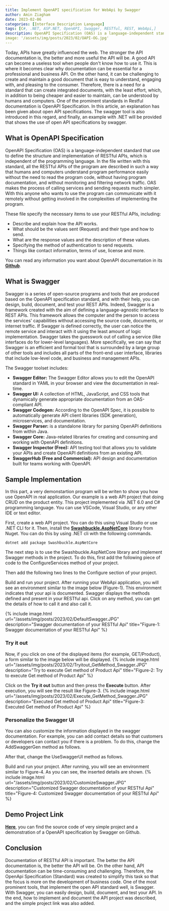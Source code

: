 ```yaml
---
title: Implement OpenAPI specification for WebApi by Swagger
author: Amin Ziagham
date: 2023-02-06
categories: [Interface Description Language]
tags: [C#, .NET, ASP.NET, OpenAPI, Swagger, RESTful, REST, WebApi,]
description: OpenAPI Specification (OAS) is a language-independent standard that use to define the structure and implementation of RESTful APIs...
image: '/assets/img/posts/2023/02/OAPI-OG.jpg'
---
```


Today, APIs have greatly influenced the web. The stronger the API documentation is, the better and more useful the API will be. A good API can become a useless tool when people don't know how to use it. This is where it becomes clear why documentation can be essential for a professional and business API. On the other hand, it can be challenging to create and maintain a good document that is easy to understand, engaging with, and pleasing to the consumer. Therefore, there is a need for a standard that can create integrated documents, with the least effort, which, in addition to being cheaper and easier to maintain, can be understood by humans and computers. One of the prominent standards in Restful documentation is OpenAPI Specification. In this article, an explanation has been given about open API specifications. The swagger tool is also introduced in this regard, and finally, an example with .NET will be provided that shows the use of open API specifications by swagger.

## What is OpenAPI Specification
OpenAPI Specification (OAS) is a language-independent standard that use to define the structure and implementation of RESTful APIs, which is independent of the programming language. In the file written with this standard, all the RESTful APIs of the program are described in such a way that humans and computers understand program performance easily without the need to read the program code, without having program documentation, and without monitoring and filtering network traffic. OAS makes the process of calling services and sending requests much simpler. With this anyone who wants to use the program can communicate with it remotely without getting involved in the complexities of implementing the program.

These file specify the necessary items to use your RESTful APIs, including:
- Describe and explain how the API works.
- What should be the values sent (Request) and their type and how to send.
- What are the response values and the description of these values.
- Specifying the method of authentication to send requests.
- Things like contact information, terms of use, license and more.

You can read any information you want about OpenAPI documentation in its <a target="_blank" href="https://github.com/OAI/OpenAPI-Specification/blob/main/versions/3.0.3.md">**Github**</a>.

## What is Swagger
Swagger is a series of open-source programs and tools that are produced based on the OpenAPI specification standard, and with their help, you can design, build, document, and test your REST APIs. Indeed, Swagger is a framework created with the aim of defining a language-agnostic interface to REST APIs. This framework allows the computer and the person to access the services' capabilities without accessing the source code, documents, or internet traffic. If Swagger is defined correctly, the user can notice the remote service and interact with it using the least amount of logic implementation. Swagger takes the guesswork out of calling a service (like interfaces do for lower-level languages). More specifically, we can say that Swagger is an efficient and formal tool that is surrounded by a large group of other tools and includes all parts of the front-end user interface, libraries that include low-level code, and business and management APIs.

The Swagger toolset includes:
- **Swagger Editor:** The Swagger Editor allows you to edit the OpenAPI standard in YAML in your browser and view the documentation in real-time.
- **Swagger UI:** A collection of HTML, JavaScript, and CSS tools that dynamically generate appropriate documentation from an OAS-compliant API.
- **Swagger Codegen:** According to the OpenAPI Spec, it is possible to automatically generate API client libraries (SDK generation), microservices, and documentation.
- **Swagger Parser:** is a standalone library for parsing OpenAPI definitions from within Java.
- **Swagger Core:** Java-related libraries for creating and consuming and working with OpenAPI definitions.
- **Swagger Inspector (Free):** API testing tool that allows you to validate your APIs and create OpenAPI definitions from an existing API.
- **SwaggerHub (Free and Commercial):** API design and documentation built for teams working with OpenAPI.

## Sample Implementation
In this part, a very demonstartion program will be writen to show you how use OpenAPI in real application. Our example is a web API project that doing CRUD on the  product entity. This project implemented via .NET 6.0 and C# programming language. You can use VSCode, Visual Studio, or any other IDE or text editor. 

First, create a web API project. You can do this using Visual Studio or use .NET CLI for it. Then, install the <a target="_blank" href="https://www.nuget.org/packages/Swashbuckle.AspNetCore">**Swashbuckle.AspNetCore**</a> library from Nuget. You can do this by using .NET cli with the following commands.

```console
dotnet add package Swashbuckle.AspNetCore
```

The next step is to use the Swashbuckle.AspNetCore library and implement Swagger methods in the project. To do this, first add the following piece of code to the ConfigureServices method of your project.
<script src="https://gist.github.com/ziagham/a7582c8b5a5c1cd2dfdb01ae7509cb0e.js"></script>
Then add the following two lines to the Configure section of your project.
<script src="https://gist.github.com/ziagham/d919e2bbcaf9f1720f1d59929902fbb1.js"></script>

Build and run your project. After running your WebApi application, you will see an environment similar to the image below (Figure-1). This environment indicates that your api is documented. Swagger displays the methods defined and present in your RESTful api. Click on any method, you can get the details of how to call it and also call it.

{% include image.html url="/assets/img/posts/2023/02/DefaultSwagger.JPG" description="Swagger documentation of your RESTful Api" title="Figure-1: Swagger documentation of your RESTful Api" %}

### Try it out
Now, if you click on one of the displayed items (for example, GET ​/Product), a form similar to the image below will be displayed. 
{% include image.html url="/assets/img/posts/2023/02/Tryitout_GetMethod_Swagger.JPG" description="Try to execute Get method of Product Api" title="Figure-2: Try to execute Get method of Product Api" %}

Click on the **Try it out** button and then press the **Execute** button. After execution, you will see the result like Figure-3.
{% include image.html url="/assets/img/posts/2023/02/Execute_GetMethod_Swagger.JPG" description="Executed Get method of Product Api" title="Figure-3: Executed Get method of Product Api" %}

### Personalize the Swagger UI
You can also customize the information displayed in the swagger documentation. For example, you can add contact details so that customers or developers can contact you if there is a problem. To do this, change the AddSwaggerGen method as follows.
<script src="https://gist.github.com/ziagham/f90274794c8c0275b538848ad5e32436.js"></script>
After that, change the UseSwaggerUI method as follows.
<script src="https://gist.github.com/ziagham/6b3946d587b33497b10c6ba26eccf4f1.js"></script>

Build and run your project. After running, you will see an environment similar to Figure-4. As you can see, the inserted details are shown.
{% include image.html url="/assets/img/posts/2023/02/CustomizeSwagger.JPG" description="Customized Swagger documentation of your RESTful Api" title="Figure-4: Customized Swagger documentation of your RESTful Api" %}

## Demo Project Link
<a target="_blank" href="https://github.com/NextCodeBlock/OpenApi-Swagger-Demo">**Here**</a>, you can find the source code of very simple project and a demonstration of a OpenAPI specification by Swagger on Github.

## Conclusion
Documentation of RESTful API is important. The better the API documentation is, the better the API will be. On the other hand, API documentation can be time-consuming and challenging. Therefore, the OpenApi Specification (Standard) was created to simplify this task so that the focus is more on the development of business code. One of the most prominent tools, that implement the open API standard well, is Swagger. With Swagger, you can easily design, build, document, and test your API. In the end, how to implement and document the API project was described, and the simple project link was also added.